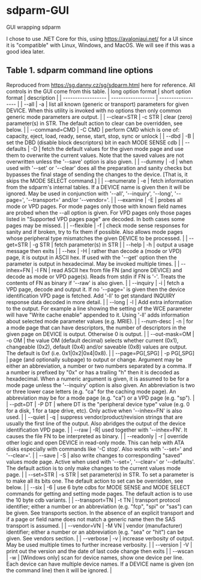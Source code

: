 # sdparm-GUI
GUI wrapping sdparm

I chose to use .NET Core for this, using https://avaloniaui.net/ for a UI since it is "compatible" with Linux, Windows, and MacOS.  We will see if this was a good idea later.

## Table 1. sdparm command line options
Reproduced from https://sg.danny.cz/sg/sdparm.html here for reference.  All controls in the GUI come from this table. 
| long option format | short option format | description |
| ------------------ | ------------------ | ------------------ | 
| --all | -a | list all known (generic or transport) parameters for given DEVICE. When this utility is invoked with no options then only common generic mode parameters are output. |
| --clear=STR | -c STR | clear (zero) parameter(s) in STR. The default action to clear can be overridden, see below. |
| --command=CMD | -C CMD | perform CMD which is one of: capacity, eject, load, ready, sense, start, stop, sync or unlock |
| --dbd | -B | set the DBD (disable block descriptors) bit in each MODE SENSE cdb |
| --defaults | -D | fetch the default values for the given mode page and use them to overwrite the current values. Note that the saved values are not overwritten unless the '--save' option is also given. | 
| --dummy | -d | when used with '--set' or '--clear' does all the preparation and sanity checks but bypasses the final stage of sending the changes to the device. [That is, it skips the MODE SELECT command.] | 
| --enumerate | -e | fetch information from the sdparm's internal tables. If a DEVICE name is given then it will be ignored. May be used in conjunction with '--all', '--inquiry', '--long',  '--page=',  '--transport=' and/or '--vendor='. |
| --examine | -E | probes all mode or VPD pages. For mode pages only those with known field names are probed when the --all option is given. For VPD pages only those pages listed in "Supported VPD pages page" are decoded. In both cases some pages may be missed. |
| --flexible | -f | check mode sense responses for sanity and if broken, try to fix them if possible. Also allows mode pages whose peripheral type mismatches the given DEVICE to be processed. | 
| --get=STR | -g STR | fetch parameter(s) in STR |
| --help | -h | output a usage message then exits |
| --hex | -H | rather than decode a (mode or VPD) page, it is output in ASCII hex. If used with the '--get' option then the parameter is output in hexadecimal. May be invoked multiple times. |
| --inhex=FN | -I FN | read ASCII hex from file FN (and ignore DEVICE) and decode as mode or VPD page(s). Reads from stdin if FN is '-'. Treats the contents of FN as binary if '--raw' is also given. |
| --inquiry | -i | fetch a VPD page, decode and output it. If no '--page=' is given then the device identification VPD page is fetched.  Add '-ll' to get standard INQUIRY response data decoded in more detail. | 
| --long | -l | Add extra information to the output. For example a line showing the setting of the WCE parameter will have "Write cache enable" appended to it. Using '-ll' adds information about selected mode parameter values (e.g. MRIE). | 
| --num-desc | -n | for a mode page that can have descriptors, the number of descriptors in the given page on DEVICE is output. Otherwise 0 is output. |
| --out-mask=OM | -o OM | the value OM (default decimal) selects whether current (0x1), changeable (0x2), default (0x4) and/or saveable (0x8) values are output. The default is 0xf (i.e. 0x1|0x2|0x4|0x8). |
| --page=PG[,SPG] | -p PG[,SPG] | page (and optionally subpage) to output or change. Argument may be either an abbreviation, a number or two numbers separated by a comma. If a number is prefixed by "0x" or has a trailing "h" then it is decoded as hexadecimal. When a numeric argument is given, it is assumed to be for a mode page unless the '--inquiry' option is also given. An abbreviation is two or three lower case letters (e.g. "ca" for the caching mode page). An abbreviation may be for a mode page (e.g. "ca")  or a VPD page (e.g. "sp"). |
| --pdt=DT | -P DT | where DT is the "peripheral device type" value (e.g. 0 for a disk, 1 for a tape drive, etc). Only active when '--inhex=FN' is also used. |
| --quiet | -q | suppress vendor/product/revision strings that are usually the first line of the output. Also abridges the output of the device identification VPD page. |
| --raw | -R| used together with '--inhex=FN'. It causes the file FN to be interpreted as binary. |
| --readonly | -r | override other logic and open DEVICE in read-only mode. This can help with ATA disks especially with commands like '-C stop'. Also works with '--set=' and '--clear='. | 
| --save | -S | also write changes to corresponding "saved" values mode page. Active when used with '--set=', '--clear=' or '--defaults'. The default action is to only make changes to the current values mode page. | 
| --set=STR | -s STR | set parameter(s) in STR. To set a parameter is to make all its bits one. The default action to set can be overridden, see below. |
| --six | -6 | use 6 byte cdbs for MODE SENSE and MODE SELECT commands for getting and setting mode pages. The default action is to use the 10 byte cdb variants. |
| --transport=TN | -t TN | transport protocol identifier; either a number or an abbreviation (e.g. "fcp", "spi" or "sas") can be given. See transports section. In the absence of an explicit transport and if a page or field name does not match a generic name then the SAS transport is assumed. |
| --vendor=VN | -M VN | vendor (manufacturer) identifier; either a number or an abbreviation (e.g. "sea" or "hit") can be given. See vendors section. |
| --verbose | -v | increase verbosity of output. May be used multiple times to further increase verbosity. |
| --version | -V | print out the version and the date of last code change then exits |
| --wscan | -w | [Windows only] scan for device names, show one device per line. Each device can have multiple device names. If a DEVICE name is given (on the command line) then it will be ignored. | 

